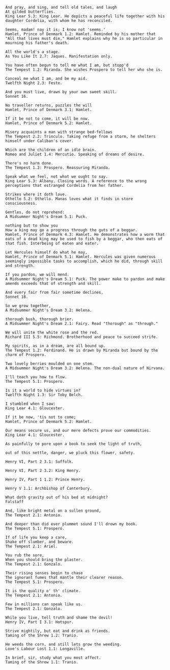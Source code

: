     And pray, and sing, and tell old tales, and laugh
    At gilded butterflies.
    King Lear 5.3: King Lear. He depicts a peaceful life together with his daughter Cordelia, with whom he has reconciled.

    Seems, madam! nay it is; I know not 'seems.'
    Hamlet, Prince of Denmark 1.2: Hamlet. Reminded by his mother that "All that lives must die," Hamlet explains why he is so particular in mourning his father's death.

    All the world's a stage.
    As You Like It 2.7: Jaques. Manifestation only.

    You have often begun to tell me what I am, but stopp'd
    The Tempest 1.2: Miranda. She wishes Prospero to tell her who she is.

    Conceal me what I am, and be my aid.
    Twelfth Night 2.3: Feste.

    And you must live, drawn by your own sweet skill.
    Sonnet 16.

    No traveller returns, puzzles the will
    Hamlet, Prince of Denmark 3.1: Hamlet.

    If it be not to come, it will be now.
    Hamlet, Prince of Denmark 5.2: Hamlet.

    Misery acquaints a man with strange bed-fellows
    The Tempest 2.2: Trinculo. Taking refuge from a storm, he shelters himself under Caliban's cover.

    Which are the children of an idle brain.
    Romeo and Juliet 1.4: Mercutio. Speaking of dreams of desire.

    There's no harm done.
    The Tempest 1.2: Prospero. Reassuring Miranda.

    Speak what we feel, not what we ought to say.
    King Lear 5.3: Albany. Closing words. A reference to the wrong perceptions that estranged Cordelia from her father.

    Strikes where it doth love.
    Othello 5.2: Othello. Manas loves what it finds in store consciousness.

    Gentles, do not reprehend:
    A Midsummer Night's Dream 5.1: Puck.

    nothing but to show you
    How a king may go a progress through the guts of a beggar.
    Hamlet, Prince of Denmark 4.3: Hamlet. He demonstrates how a worm that eats of a dead king may be used to fish by a beggar, who then eats of that fish. Interbeing of eaten and eater.

    Let Hercules himself do what he may,
    Hamlet, Prince of Denmark 5.1: Hamlet. Hercules was given numerous seemingly impossible tasks to accomplish, which he did, through skill and strength.

    If you pardon, we will mend.
    A Midsummer Night's Dream 5.1: Puck. The power make to pardon and make amends exceeds that of strength and skill.

    And every fair from fair sometime declines,
    Sonnet 18.

    So we grow together,
    A Midsummer Night's Dream 3.2: Helena.

    thorough bush, thorough brier.
    A Midsummer Night's Dream 2.1: Fairy. Read "thorough" as "through."

    We will unite the white rose and the red.
    Richard III 5.5: Richmond. Brotherhood and peace to succeed strife.

    My spirits, as in a dream, are all bound up.
    The Tempest 1.2: Ferdinand. He is drawn by Miranda but bound by the charm of Prospero.

    Two lovely berries moulded on one stem.
    A Midsummer Night's Dream 3.2: Helena. The non-dual nature of Nirvana.

    I'll teach you how to flow.
    The Tempest 5.1: Prospero.

    Is it a world to hide virtues in?
    Twelfth Night 1.3: Sir Toby Belch.

    I stumbled when I saw:
    King Lear 4.1: Gloucester.

    If it be now, 'tis not to come;
    Hamlet, Prince of Denmark 5.2: Hamlet.

    Our means secure us, and our mere defects prove our commodities.
    King Lear 4.1: Gloucester.

    As painfully to pore upon a book to seek the light of truth,

    out of this nettle, danger, we pluck this flower, safety.

    Henry VI, Part 2 3.1: Suffolk.

    Henry VI, Part 2 3.2: King Henry.

    Henry IV, Part 1 1.2: Prince Henry.

    Henry V 1.1: Archbishop of Canterbury.

    What doth gravity out of his bed at midnight?
    Falstaff

    And, like bright metal on a sullen ground,
    The Tempest 2.1: Antonio.

    And deeper than did ever plummet sound I'll drown my book.
    The Tempest 5.1: Prospero.

    If of life you keep a care,
    Shake off slumber, and beware.
    The Tempest 2.1: Ariel.

    You rub the sore,
    When you should bring the plaster.
    The Tempest 2.1: Gonzalo.

    Their rising senses begin to chase
    The ignorant fumes that mantle their clearer reason.
    The Tempest 5.1: Prospero.

    It is the quality o' th' climate.
    The Tempest 2.1: Antonio.

    Few in millions can speak like us.
    The Tempest 2.1: Gonzalo.

    While you live, tell truth and shame the devil!
    Henry IV, Part I 3.1: Hotspur.

    Strive mightily, but eat and drink as friends.
    Taming of the Shrew 1.2: Tranio.

    He weeds the corn, and still lets grow the weeding.
    Love's Labour Lost 1.1: Longaville.

    In brief, sir, study what you most affect.
    Taming of the Shrew 1.1: Tranio.

